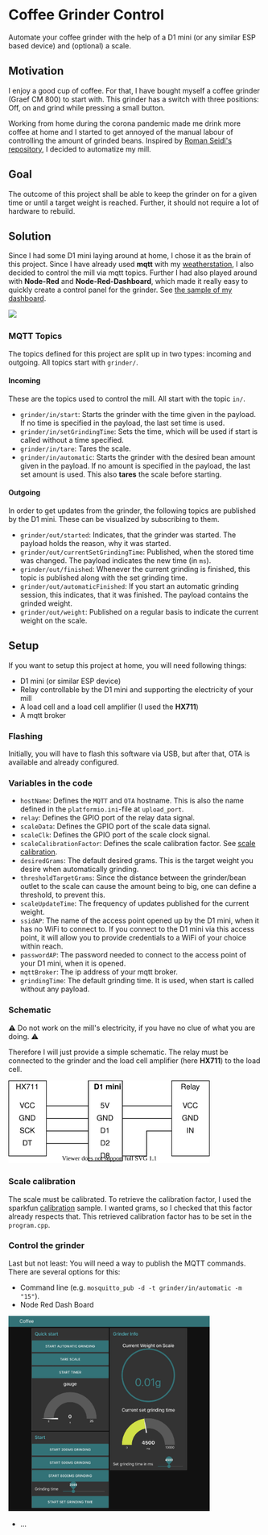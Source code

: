 # Coffee Grinder Control

Automate your coffee grinder with the help of a D1 mini (or any similar ESP based device) and (optional) a scale.

## Motivation

I enjoy a good cup of coffee. For that, I have bought myself a coffee grinder (Graef CM 800) to start with. This grinder has a switch with three positions: Off, on and grind while pressing a small button.

Working from home during the corona pandemic made me drink more coffee at home and I started to get annoyed of the manual labour of controlling the amount of grinded beans. Inspired by [Roman Seidl's repository](https://github.com/romanseidl/MillControl), I decided to automatize my mill.

## Goal

The outcome of this project shall be able to keep the grinder on for a given time or until a target weight is reached. Further, it should not require a lot of hardware to rebuild.

## Solution

Since I had some D1 mini laying around at home, I chose it as the brain of this project. Since I have already used **mqtt** with my [weatherstation](https://github.com/jerey/weatherstation-client), I also decided to control the mill via mqtt topics. Further I had also played around with **Node-Red** and **Node-Red-Dashboard**, which made it really easy to quickly create a control panel for the grinder. See [the sample of my dashboard](#control-the-grinder).

<img src="/documentation/FinalTouches.jpg" width="400">

### MQTT Topics

The topics defined for this project are split up in two types: incoming and outgoing. All topics start with `grinder/`.

#### Incoming

These are the topics used to control the mill. All start with the topic `in/`.

- `grinder/in/start`: Starts the grinder with the time given in the payload. If no time is specified in the payload, the last set time is used.
- `grinder/in/setGrindingTime`: Sets the time, which will be used if start is called without a time specified.
- `grinder/in/tare`: Tares the scale.
- `grinder/in/automatic`: Starts the grinder with the desired bean amount given in the payload. If no amount is specified in the payload, the last set amount is used. This also **tares** the scale before starting.

#### Outgoing

In order to get updates from the grinder, the following topics are published by the D1 mini. These can be visualized by subscribing to them.

- `grinder/out/started`: Indicates, that the grinder was started. The payload holds the reason, why it was started.
- `grinder/out/currentSetGrindingTime`: Published, when the stored time was changed. The payload indicates the new time (in `ms`).
- `grinder/out/finished`: Whenever the current grinding is finished, this topic is published along with the set grinding time.
- `grinder/out/automaticFinished`: If you start an automatic grinding session, this indicates, that it was finished. The payload contains the grinded weight.
- `grinder/out/weight`: Published on a regular basis to indicate the current weight on the scale.

## Setup

If you want to setup this project at home, you will need following things:

- D1 mini (or similar ESP device)
- Relay controllable by the D1 mini and supporting the electricity of your mill
- A load cell and a load cell amplifier (I used the **HX711**)
- A mqtt broker

### Flashing

Initially, you will have to flash this software via USB, but after that, OTA is available and already configured.

### Variables in the code

- `hostName`: Defines the `MQTT` and `OTA` hostname. This is also the name defined in the `platformio.ini`-file at `upload_port`.
- `relay`: Defines the GPIO port of the relay data signal.
- `scaleData`: Defines the GPIO port of the scale data signal.
- `scaleClk`: Defines the GPIO port of the scale clock signal.
- `scaleCalibrationFactor`: Defines the scale calibration factor. See [scale calibration](#scale-calibration).
- `desiredGrams`: The default desired grams. This is the target weight you desire when automatically grinding.
- `thresholdTargetGrams`: Since the distance between the grinder/bean outlet to the scale can cause the amount being to big, one can define a threshold, to prevent this.
- `scaleUpdateTime`: The frequency of updates published for the current weight.
- `ssidAP`: The name of the access point opened up by the D1 mini, when it has no WiFi to connect to. If you connect to the D1 mini via this access point, it will allow you to provide credentials to a WiFi of your choice within reach.
- `passwordAP`: The password needed to connect to the access point of your D1 mini, when it is opened.
- `mqttBroker`: The ip address of your mqtt broker.
- `grindingTime`: The default grinding time. It is used, when start is called without any payload.

### Schematic

:warning: Do not work on the mill's electricity, if you have no clue of what you are doing. :warning:

Therefore I will just provide a simple schematic. The relay must be connected to the grinder and the load cell amplifier (here **HX711**) to the load cell.

<img src="/documentation/CoffeeGrinder.svg" width="400">

### Scale calibration

The scale must be calibrated. To retrieve the calibration factor, I used the sparkfun [calibration](https://github.com/sparkfun/HX711-Load-Cell-Amplifier/blob/master/firmware/SparkFun_HX711_Calibration/SparkFun_HX711_Calibration.ino) sample. I wanted grams, so I checked that this factor already respects that.
This retrieved calibration factor has to be set in the `program.cpp`.

### Control the grinder

Last but not least: You will need a way to publish the MQTT commands. There are several options for this:

- Command line (e.g. `mosquitto_pub -d -t grinder/in/automatic -m "15"`).
- Node Red Dash Board

<img src="/documentation/Node-RED%20Dashboard.png" width="400">

- ...